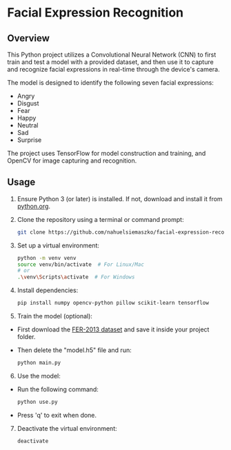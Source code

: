 # Facial Expression Recognition

## Overview

This Python project utilizes a Convolutional Neural Network (CNN) to first train and test a model with a provided dataset, and then use it to capture and recognize facial expressions in real-time through the device's camera.

The model is designed to identify the following seven facial expressions:
- Angry
- Disgust
- Fear
- Happy
- Neutral
- Sad
- Surprise

The project uses TensorFlow for model construction and training, and OpenCV for image capturing and recognition.

## Usage

1. Ensure Python 3 (or later) is installed. If not, download and install it from [python.org](https://www.python.org/downloads/).

2. Clone the repository using a terminal or command prompt:

    ```bash
    git clone https://github.com/nahuelsiemaszko/facial-expression-recognition.git
    ```

3. Set up a virtual environment:

    ```bash
    python -m venv venv
    source venv/bin/activate  # For Linux/Mac
    # or
    .\venv\Scripts\activate  # For Windows
    ```

4. Install dependencies:

    ```bash
    pip install numpy opencv-python pillow scikit-learn tensorflow
    ```

5. Train the model (optional):

- First download the [FER-2013 dataset](https://www.kaggle.com/datasets/msambare/fer2013) and save it inside your project folder.

- Then delete the "model.h5" file and run:

    ```bash
    python main.py
    ```

6. Use the model:
   
- Run the following command:

    ```bash
    python use.py
    ```

- Press 'q' to exit when done.

7. Deactivate the virtual environment:

    ```bash
    deactivate
    ```
